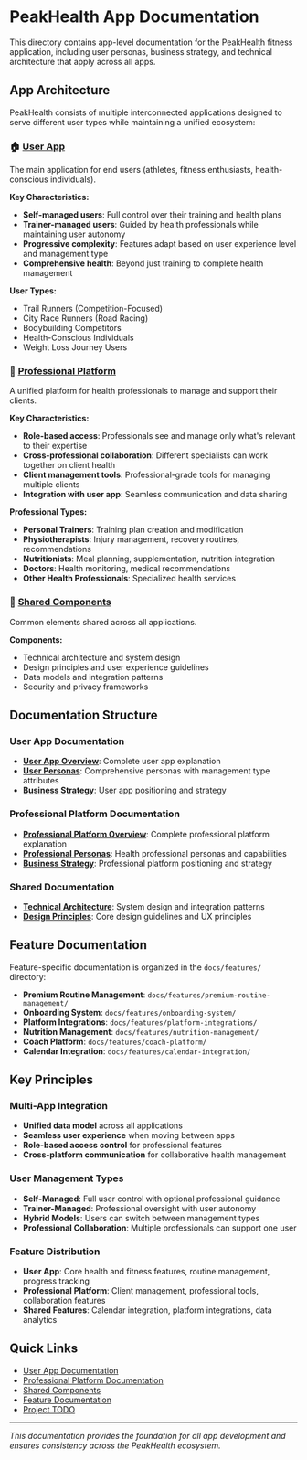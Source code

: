 # PeakHealth App Documentation

This directory contains app-level documentation for the PeakHealth fitness application, including user personas, business strategy, and technical architecture that apply across all apps.

## App Architecture

PeakHealth consists of multiple interconnected applications designed to serve different user types while maintaining a unified ecosystem:

### 🏠 [User App](./user-app/)

The main application for end users (athletes, fitness enthusiasts, health-conscious individuals).

**Key Characteristics:**

- **Self-managed users**: Full control over their training and health plans
- **Trainer-managed users**: Guided by health professionals while maintaining user autonomy
- **Progressive complexity**: Features adapt based on user experience level and management type
- **Comprehensive health**: Beyond just training to complete health management

**User Types:**

- Trail Runners (Competition-Focused)
- City Race Runners (Road Racing)
- Bodybuilding Competitors
- Health-Conscious Individuals
- Weight Loss Journey Users

### 🏥 [Professional Platform](./professional-platform/)

A unified platform for health professionals to manage and support their clients.

**Key Characteristics:**

- **Role-based access**: Professionals see and manage only what's relevant to their expertise
- **Cross-professional collaboration**: Different specialists can work together on client health
- **Client management tools**: Professional-grade tools for managing multiple clients
- **Integration with user app**: Seamless communication and data sharing

**Professional Types:**

- **Personal Trainers**: Training plan creation and modification
- **Physiotherapists**: Injury management, recovery routines, recommendations
- **Nutritionists**: Meal planning, supplementation, nutrition integration
- **Doctors**: Health monitoring, medical recommendations
- **Other Health Professionals**: Specialized health services

### 🔗 [Shared Components](./shared/)

Common elements shared across all applications.

**Components:**

- Technical architecture and system design
- Design principles and user experience guidelines
- Data models and integration patterns
- Security and privacy frameworks

## Documentation Structure

### User App Documentation

- **[User App Overview](./user-app/README.md)**: Complete user app explanation
- **[User Personas](./user-app/user-personas.md)**: Comprehensive personas with management type attributes
- **[Business Strategy](./user-app/business-strategy.md)**: User app positioning and strategy

### Professional Platform Documentation

- **[Professional Platform Overview](./professional-platform/README.md)**: Complete professional platform explanation
- **[Professional Personas](./professional-platform/professional-personas.md)**: Health professional personas and capabilities
- **[Business Strategy](./professional-platform/business-strategy.md)**: Professional platform positioning and strategy

### Shared Documentation

- **[Technical Architecture](./shared/technical-architecture.md)**: System design and integration patterns
- **[Design Principles](./shared/design-principles.md)**: Core design guidelines and UX principles

## Feature Documentation

Feature-specific documentation is organized in the `docs/features/` directory:

- **Premium Routine Management**: `docs/features/premium-routine-management/`
- **Onboarding System**: `docs/features/onboarding-system/`
- **Platform Integrations**: `docs/features/platform-integrations/`
- **Nutrition Management**: `docs/features/nutrition-management/`
- **Coach Platform**: `docs/features/coach-platform/`
- **Calendar Integration**: `docs/features/calendar-integration/`

## Key Principles

### Multi-App Integration

- **Unified data model** across all applications
- **Seamless user experience** when moving between apps
- **Role-based access control** for professional features
- **Cross-platform communication** for collaborative health management

### User Management Types

- **Self-Managed**: Full user control with optional professional guidance
- **Trainer-Managed**: Professional oversight with user autonomy
- **Hybrid Models**: Users can switch between management types
- **Professional Collaboration**: Multiple professionals can support one user

### Feature Distribution

- **User App**: Core health and fitness features, routine management, progress tracking
- **Professional Platform**: Client management, professional tools, collaboration features
- **Shared Features**: Calendar integration, platform integrations, data analytics

## Quick Links

- [User App Documentation](./user-app/)
- [Professional Platform Documentation](./professional-platform/)
- [Shared Components](./shared/)
- [Feature Documentation](../features/)
- [Project TODO](../todo.md)

---

_This documentation provides the foundation for all app development and ensures consistency across the PeakHealth ecosystem._
